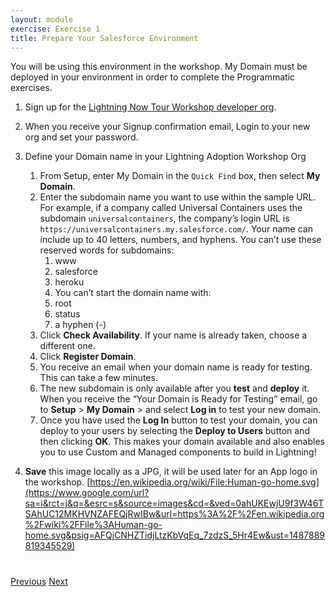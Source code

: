 ```yaml
---
layout: module
exercise: Exercise 1
title: Prepare Your Salesforce Environment
---
```


You will be using this environment in the workshop. My Domain must be deployed in your environment in order to complete the Programmatic exercises. 

1. Sign up for the [Lightning Now Tour Workshop developer org](https://developer.salesforce.com/promotions/orgs/lightningnow/).
2. When you receive your Signup confirmation email, Login to your new org and set your password. 
3. Define your Domain name in your Lightning Adoption Workshop Org
	1. From Setup, enter My Domain in the `Quick Find` box, then select **My Domain**.
	2. Enter the subdomain name you want to use within the sample URL. For example, if a company called Universal Containers uses the subdomain `universalcontainers`, the company’s login URL is `https://universalcontainers.my.salesforce.com/`. Your name can include up to 40 letters, numbers, and hyphens.
	You can’t use these reserved words for subdomains:
		1. www
		2. salesforce
		3. heroku
		4. You can’t start the domain name with:
		5. root
		6. status
		7. a hyphen (-)
	3. Click **Check Availability**. If your name is already taken, choose a different one.
	4. Click **Register Domain**.
	5. You receive an email when your domain name is ready for testing. This can take a few minutes.
   	6. The new subdomain is only available after you **test** and **deploy** it. When you receive the “Your Domain is Ready for Testing” email, go to **Setup** > **My Domain** > and select **Log in** to test your new domain. 
	7. Once you have used the **Log In** button to test your domain, you can deploy to your users by selecting the **Deploy to Users** button and then clicking **OK**. This makes your domain available and also enables you to use Custom and Managed components to build in Lightning!

4. **Save** this image locally as a JPG, it will be used later for an App logo in the workshop.  [https://en.wikipedia.org/wiki/File:Human-go-home.svg](https://www.google.com/url?sa=i&rct=j&q=&esrc=s&source=images&cd=&ved=0ahUKEwjU9f3W46TSAhUC12MKHVNZAFEQjRwIBw&url=https%3A%2F%2Fen.wikipedia.org%2Fwiki%2FFile%3AHuman-go-home.svg&psig=AFQjCNHZTidjLtzKbVqEq_7zdzS_5Hr4Ew&ust=1487889819345529)


<div class="row" style="margin-top:40px;">
<div class="col-sm-12">
<a href="TOC.html" class="btn btn-default"><i class="glyphicon glyphicon-chevron-left"></i> Previous</a>
<a href="Exercise_d2.html" class="btn btn-default pull-right">Next <i class="glyphicon glyphicon-chevron-right"></i></a>
</div>
</div>
